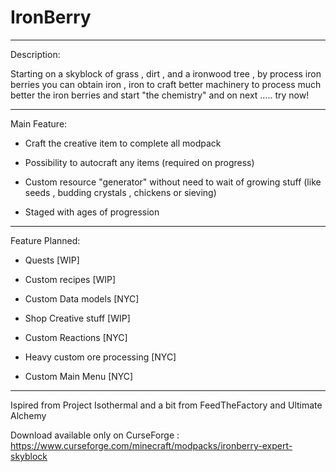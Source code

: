 # IronBerry

___

 Description:
 
 Starting on a skyblock of grass , dirt , and a ironwood tree , by process iron berries you can obtain iron , iron to craft better machinery to process much better the iron berries and start "the chemistry" and on next ..... try now!

 ___

 Main Feature:

- Craft the creative item to complete all modpack

-  Possibility to autocraft any items (required on progress)

- Custom resource "generator" without need to wait of growing stuff (like seeds , budding crystals , chickens or sieving)

- Staged with ages of progression

 
___
 

 

 Feature Planned:

- Quests [WIP]

- Custom recipes [WIP]

- Custom Data models [NYC]

- Shop Creative stuff [WIP]

- Custom Reactions [NYC]

- Heavy custom ore processing [NYC]

- Custom Main Menu [NYC]

 

 

 


___
 

Ispired from Project Isothermal and a bit from FeedTheFactory and Ultimate Alchemy

Download available only on CurseForge : https://www.curseforge.com/minecraft/modpacks/ironberry-expert-skyblock
